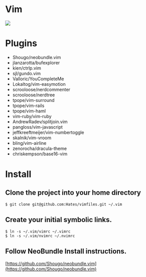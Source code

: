 # Vim

![](http://i.imgur.com/MxReZ.png)

# Plugins

* Shougo/neobundle.vim
* jlanzarotta/bufexplorer
* kien/ctrlp.vim
* sjl/gundo.vim
* Valloric/YouCompleteMe
* Lokaltog/vim-easymotion
* scrooloose/nerdcommenter
* scrooloose/nerdtree
* tpope/vim-surround
* tpope/vim-rails
* tpope/vim-haml
* vim-ruby/vim-ruby
* AndrewRadev/splitjoin.vim
* pangloss/vim-javascript
* jeffkreeftmeijer/vim-numbertoggle
* skalnik/vim-vroom
* bling/vim-airline
* zenorocha/dracula-theme
* chriskempson/base16-vim

# Install

## Clone the project into your home directory

```
$ git clone git@github.com:Hates/vimfiles.git ~/.vim
```

## Create your initial symbolic links.

```
$ ln -s ~/.vim/vimrc ~/.vimrc
$ ln -s ~/.vim/nvimrc ~/.nvimrc
```

## Follow NeoBundle Install instructions.

[https://github.com/Shougo/neobundle.vim](https://github.com/Shougo/neobundle.vim)
